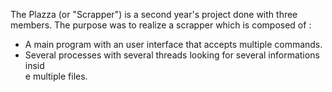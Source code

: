 The Plazza (or "Scrapper") is a second year's project done with three members.
The purpose was to realize a scrapper which is composed of :

- A main program with an user interface that accepts multiple commands.
- Several processes with several threads looking for several informations insid\
e multiple files.
